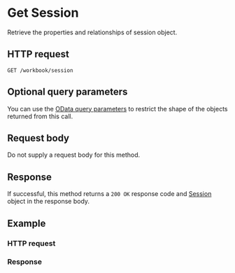 # Get Session

Retrieve the properties and relationships of session object.
## HTTP request
```http
GET /workbook/session
```

## Optional query parameters
You can use the [OData query parameters](odata-optional-query-parameters.md) to restrict the shape of the objects returned from this call.
## Request body
Do not supply a request body for this method.
## Response
If successful, this method returns a `200 OK` response code and [Session](../resources/session.md) object in the response body.
## Example
### HTTP request
### Response
